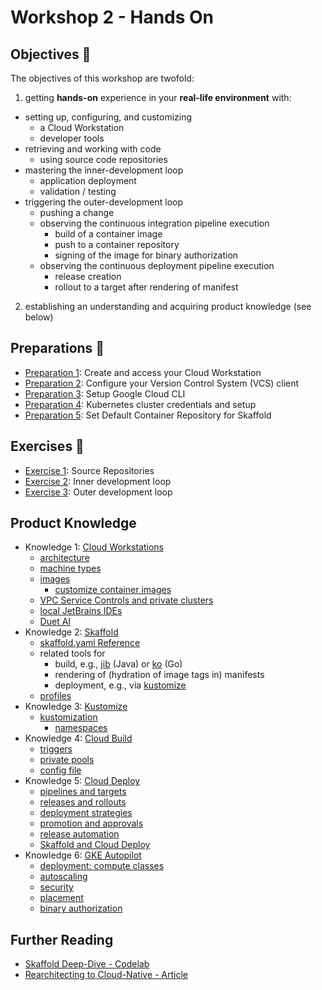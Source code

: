 # Workshop 2 - Hands On

## Objectives 🎯

The objectives of this workshop are twofold:

1. getting **hands-on** experience in your **real-life environment** with:
  - setting up, configuring, and customizing
    - a Cloud Workstation
    - developer tools
  - retrieving and working with code
    - using source code repositories
  - mastering the inner-development loop
    - application deployment
    - validation / testing
  - triggering the outer-development loop
    - pushing a change
    - observing the continuous integration pipeline execution
      - build of a container image
      - push to a container repository
      - signing of the image for binary authorization
    - observing the continuous deployment pipeline execution
      - release creation
      - rollout to a target after rendering of manifest
2. establishing an understanding and acquiring product knowledge (see below)

## Preparations 📝

- [Preparation 1](01_workstation/): Create and access your Cloud Workstation
- [Preparation 2](02_git-config/): Configure your Version Control System (VCS) client
- [Preparation 3](03_gcloud/): Setup Google Cloud CLI
- [Preparation 4](04_kubectl/): Kubernetes cluster credentials and setup
- [Preparation 5](05_skaffold/): Set Default Container Repository for Skaffold

## Exercises 📝

- [Exercise 1](E1_git-clone/): Source Repositories
- [Exercise 2](E2_skaffold-dev/): Inner development loop
- [Exercise 3](E3_git-push/): Outer development loop

## Product Knowledge

- Knowledge 1: [Cloud Workstations](https://cloud.google.com/workstations/docs/overview)
  - [architecture](https://cloud.google.com/workstations/docs/architecture)
  - [machine types](https://cloud.google.com/workstations/docs/available-machine-types)
  - [images](https://cloud.google.com/workstations/docs/preconfigured-base-images)
    - [customize container images](https://cloud.google.com/workstations/docs/customize-container-images)
  - [VPC Service Controls and private clusters](https://cloud.google.com/workstations/docs/configure-vpc-service-controls-private-clusters)
  - [local JetBrains IDEs](https://cloud.google.com/workstations/docs/develop-code-using-local-jetbrains-ides)
  - [Duet AI](https://cloud.google.com/workstations/docs/write-code-duet-ai)
- Knowledge 2: [Skaffold](https://skaffold.dev/)
  - [skaffold.yaml Reference](https://skaffold.dev/docs/references/yaml/)
  - related tools for
    - build, e.g., [jib](https://skaffold.dev/docs/builders/builder-types/jib/) (Java) or [ko](https://ko.build/) (Go)
    - rendering of (hydration of image tags in) manifests
    - deployment, e.g., via [kustomize](https://kustomize.io/)
  - [profiles](https://skaffold.dev/docs/environment/profiles/)
- Knowledge 3: [Kustomize](https://kubernetes.io/docs/tasks/manage-kubernetes-objects/kustomization/)
  - [kustomization](https://kubectl.docs.kubernetes.io/references/kustomize/kustomization/)
    - [namespaces](https://kubectl.docs.kubernetes.io/references/kustomize/kustomization/namespace/)
- Knowledge 4: [Cloud Build](https://cloud.google.com/build/docs/overview)
  - [triggers](https://cloud.google.com/build/docs/triggers)
  - [private pools](https://cloud.google.com/build/docs/private-pools/private-pools-overview)
  - [config file](https://cloud.google.com/build/docs/build-config-file-schema)
- Knowledge 5: [Cloud Deploy](https://cloud.google.com/deploy/docs/overview)
  - [pipelines and targets](https://cloud.google.com/deploy/docs/create-pipeline-targets)
  - [releases and rollouts](https://cloud.google.com/deploy/docs/view-release)
  - [deployment strategies](https://cloud.google.com/deploy/docs/deployment-strategies)
  - [promotion and approvals](https://cloud.google.com/deploy/docs/promote-release)
  - [release automation](https://cloud.google.com/deploy/docs/automation)
  - [Skaffold and Cloud Deploy](https://cloud.google.com/deploy/docs/using-skaffold)
- Knowledge 6: [GKE Autopilot](https://cloud.google.com/kubernetes-engine/docs/concepts/autopilot-overview)
  - [deployment: compute classes](https://cloud.google.com/kubernetes-engine/docs/concepts/autopilot-compute-classes)
  - [autoscaling](https://cloud.google.com/kubernetes-engine/docs/concepts/autopilot-overview#scale_workloads)
  - [security](https://cloud.google.com/kubernetes-engine/docs/concepts/autopilot-security)
  - [placement](https://cloud.google.com/kubernetes-engine/docs/how-to/gke-zonal-topology)
  - [binary authorization](https://cloud.google.com/architecture/binary-auth-with-cloud-build-and-gke)

## Further Reading

- [Skaffold Deep-Dive - Codelab](https://codelabs.developers.google.com/skaffold-deep-dive)
- [Rearchitecting to Cloud-Native - Article](https://cloud.google.com/resources/rearchitecting-to-cloud-native)
